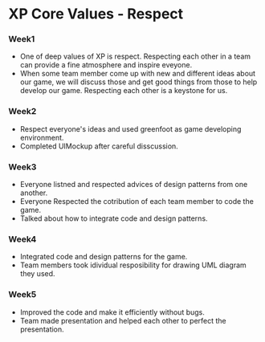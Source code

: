 # XP Core Values - Respect

### Week1
* One of deep values of XP is respect. Respecting each other in a  team can provide a fine atmosphere and inspire eveyone.
* When some team member come up with new and different ideas about our game, we will discuss those and get good things from those to help develop our game. Respecting each other is a keystone for us.

### Week2
* Respect everyone's ideas and used greenfoot as game developing environment.
* Completed UIMockup after careful disscussion.

### Week3
* Everyone listned and respected advices of design patterns from one another.
* Everyone Respected the cotribution of each team member to code the game.
* Talked about how to integrate code and design patterns.

### Week4
* Integrated code and design patterns for the game.
* Team members took idividual resposibility for drawing UML diagram they used.

### Week5
* Improved the code and make it efficiently without bugs.
* Team made presentation and helped each other to perfect the presentation.
